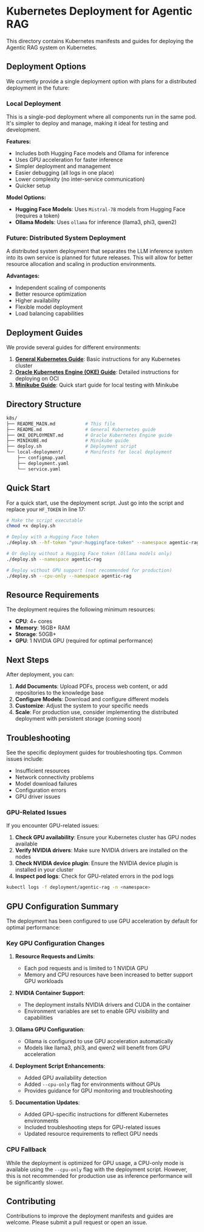 # Kubernetes Deployment for Agentic RAG

This directory contains Kubernetes manifests and guides for deploying the Agentic RAG system on Kubernetes.

## Deployment Options

We currently provide a single deployment option with plans for a distributed deployment in the future:

### Local Deployment

This is a single-pod deployment where all components run in the same pod. It's simpler to deploy and manage, making it ideal for testing and development.

**Features:**
- Includes both Hugging Face models and Ollama for inference
- Uses GPU acceleration for faster inference
- Simpler deployment and management
- Easier debugging (all logs in one place)
- Lower complexity (no inter-service communication)
- Quicker setup

**Model Options:**
- **Hugging Face Models**: Uses `Mistral-7B` models from Hugging Face (requires a token)
- **Ollama Models**: Uses `ollama` for inference (llama3, phi3, qwen2)

### Future: Distributed System Deployment

A distributed system deployment that separates the LLM inference system into its own service is planned for future releases. This will allow for better resource allocation and scaling in production environments.

**Advantages:**
- Independent scaling of components
- Better resource optimization
- Higher availability
- Flexible model deployment
- Load balancing capabilities

## Deployment Guides

We provide several guides for different environments:

1. [**General Kubernetes Guide**](README_k8s.md): Basic instructions for any Kubernetes cluster
2. [**Oracle Kubernetes Engine (OKE) Guide**](OKE_DEPLOYMENT.md): Detailed instructions for deploying on OCI
3. [**Minikube Guide**](MINIKUBE.md): Quick start guide for local testing with Minikube

## Directory Structure

```bash
k8s/
├── README_MAIN.md           # This file
├── README.md                # General Kubernetes guide
├── OKE_DEPLOYMENT.md        # Oracle Kubernetes Engine guide
├── MINIKUBE.md              # Minikube guide
├── deploy.sh                # Deployment script
└── local-deployment/        # Manifests for local deployment
    ├── configmap.yaml
    ├── deployment.yaml
    └── service.yaml
```

## Quick Start

For a quick start, use the deployment script. Just go into the script and replace your `HF_TOKEN` in line 17:

```bash
# Make the script executable
chmod +x deploy.sh

# Deploy with a Hugging Face token
./deploy.sh --hf-token "your-huggingface-token" --namespace agentic-rag

# Or deploy without a Hugging Face token (Ollama models only)
./deploy.sh --namespace agentic-rag

# Deploy without GPU support (not recommended for production)
./deploy.sh --cpu-only --namespace agentic-rag
```

## Resource Requirements

The deployment requires the following minimum resources:

- **CPU**: 4+ cores
- **Memory**: 16GB+ RAM
- **Storage**: 50GB+
- **GPU**: 1 NVIDIA GPU (required for optimal performance)

## Next Steps

After deployment, you can:

1. **Add Documents**: Upload PDFs, process web content, or add repositories to the knowledge base
2. **Configure Models**: Download and configure different models
3. **Customize**: Adjust the system to your specific needs
4. **Scale**: For production use, consider implementing the distributed deployment with persistent storage (coming soon)

## Troubleshooting

See the specific deployment guides for troubleshooting tips. Common issues include:

- Insufficient resources
- Network connectivity problems
- Model download failures
- Configuration errors
- GPU driver issues

### GPU-Related Issues

If you encounter GPU-related issues:

1. **Check GPU availability**: Ensure your Kubernetes cluster has GPU nodes available
2. **Verify NVIDIA drivers**: Make sure NVIDIA drivers are installed on the nodes
3. **Check NVIDIA device plugin**: Ensure the NVIDIA device plugin is installed in your cluster
4. **Inspect pod logs**: Check for GPU-related errors in the pod logs

```bash
kubectl logs -f deployment/agentic-rag -n <namespace>
```

## GPU Configuration Summary

The deployment has been configured to use GPU acceleration by default for optimal performance:

### Key GPU Configuration Changes

1. **Resource Requests and Limits**:
   - Each pod requests and is limited to 1 NVIDIA GPU
   - Memory and CPU resources have been increased to better support GPU workloads

2. **NVIDIA Container Support**:
   - The deployment installs NVIDIA drivers and CUDA in the container
   - Environment variables are set to enable GPU visibility and capabilities

3. **Ollama GPU Configuration**:
   - Ollama is configured to use GPU acceleration automatically
   - Models like llama3, phi3, and qwen2 will benefit from GPU acceleration

4. **Deployment Script Enhancements**:
   - Added GPU availability detection
   - Added `--cpu-only` flag for environments without GPUs
   - Provides guidance for GPU monitoring and troubleshooting

5. **Documentation Updates**:
   - Added GPU-specific instructions for different Kubernetes environments
   - Included troubleshooting steps for GPU-related issues
   - Updated resource requirements to reflect GPU needs

### CPU Fallback

While the deployment is optimized for GPU usage, a CPU-only mode is available using the `--cpu-only` flag with the deployment script. However, this is not recommended for production use as inference performance will be significantly slower.

## Contributing

Contributions to improve the deployment manifests and guides are welcome. Please submit a pull request or open an issue. 